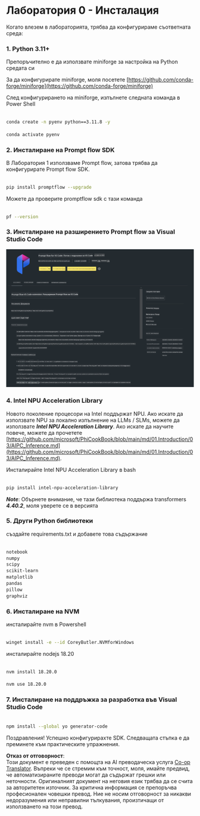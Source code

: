 <!--
CO_OP_TRANSLATOR_METADATA:
{
  "original_hash": "a4ef39027902e82f2c33d568d2a2259a",
  "translation_date": "2025-05-09T19:21:28+00:00",
  "source_file": "md/02.Application/02.Code/Phi3/VSCodeExt/HOL/AIPC/01.Installations.md",
  "language_code": "bg"
}
-->
# **Лаборатория 0 - Инсталация**

Когато влезем в лабораторията, трябва да конфигурираме съответната среда:


### **1. Python 3.11+**

Препоръчително е да използвате miniforge за настройка на Python средата си

За да конфигурирате miniforge, моля посетете [https://github.com/conda-forge/miniforge](https://github.com/conda-forge/miniforge)

След конфигурирането на miniforge, изпълнете следната команда в Power Shell

```bash

conda create -n pyenv python==3.11.8 -y

conda activate pyenv

```


### **2. Инсталиране на Prompt flow SDK**

В Лаборатория 1 използваме Prompt flow, затова трябва да конфигурирате Prompt flow SDK.

```bash

pip install promptflow --upgrade

```

Можете да проверите promptflow sdk с тази команда


```bash

pf --version

```

### **3. Инсталиране на разширението Prompt flow за Visual Studio Code**

![pf](../../../../../../../../../translated_images/pf_ext.fa065f22e1ee3e67157662d8be5241f346ddd83744045e3406d92b570e8d8b36.bg.png)


### **4. Intel NPU Acceleration Library**

Новото поколение процесори на Intel поддържат NPU. Ако искате да използвате NPU за локално изпълнение на LLMs / SLMs, можете да използвате ***Intel NPU Acceleration Library***. Ако искате да научите повече, можете да прочетете [https://github.com/microsoft/PhiCookBook/blob/main/md/01.Introduction/03/AIPC_Inference.md](https://github.com/microsoft/PhiCookBook/blob/main/md/01.Introduction/03/AIPC_Inference.md).

Инсталирайте Intel NPU Acceleration Library в bash


```bash

pip install intel-npu-acceleration-library

```

***Note***: Обърнете внимание, че тази библиотека поддържа transformers ***4.40.2***, моля уверете се в версията


### **5. Други Python библиотеки**


създайте requirements.txt и добавете това съдържание

```txt

notebook
numpy 
scipy 
scikit-learn 
matplotlib 
pandas 
pillow 
graphviz

```


### **6. Инсталиране на NVM**

инсталирайте nvm в Powershell 


```bash

winget install -e --id CoreyButler.NVMforWindows

```

инсталирайте nodejs 18.20


```bash

nvm install 18.20.0

nvm use 18.20.0

```

### **7. Инсталиране на поддръжка за разработка във Visual Studio Code**


```bash

npm install --global yo generator-code

```

Поздравления! Успешно конфигурирахте SDK. Следващата стъпка е да преминете към практическите упражнения.

**Отказ от отговорност**:  
Този документ е преведен с помощта на AI преводаческа услуга [Co-op Translator](https://github.com/Azure/co-op-translator). Въпреки че се стремим към точност, моля, имайте предвид, че автоматизираните преводи могат да съдържат грешки или неточности. Оригиналният документ на неговия език трябва да се счита за авторитетен източник. За критична информация се препоръчва професионален човешки превод. Ние не носим отговорност за никакви недоразумения или неправилни тълкувания, произтичащи от използването на този превод.